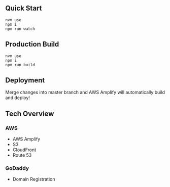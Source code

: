 ## Quick Start
```
nvm use
npm i 
npm run watch
```

## Production Build
```
nvm use
npm i 
npm run build
```

## Deployment
Merge changes into master branch and AWS Amplify will automatically build and deploy!

## Tech Overview
### AWS
* AWS Amplify
* S3
* CloudFront
* Route 53

### GoDaddy
* Domain Registration

